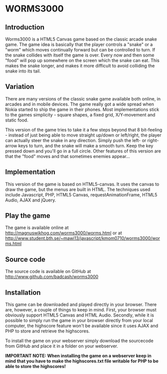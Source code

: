

WORMS3000
=================

Introduction
------------
Worms3000 is a HTML5 Canvas game based on the classic arcade snake game. The game idea is basically that the player
controls a "snake" or a "worm" which moves continually forward but can be controlled to turn. If the snake collides
with itself the game is over. Every now and then some "food" will pop up somewhere on the screen which the snake can 
eat. This makes the snake longer, and makes it more difficult to avoid colliding the snake into its tail.



Variation
---------
There are many versions of the classic snake game available both online, in arcades and in mobile devices. The game really
got a wide spread when Nokia started to ship the game in their phones. Most implementations stick to the games simplicity - 
square shapes, a fixed grid, X/Y-movement and static food. 

This version of the game tries to take it a few steps beyond that
8 bit-feeling - instead of just being able to move straight up/down or left/right, the player can actually steer the snake 
in any direction. Simply push the left- or right- arrow keys to turn, and the snake will make a smooth turn. Keep the key 
pressed down and you'll go in a full circle. Other features of this version are that the "food" moves and that sometimes 
enemies appear...




Implementation
--------------
This version of the game is based on HTML5-canvas. It uses the canvas to draw the game, but the menus are built in
HTML. The techniques used include Javascript, PHP, HTML5 Canvas, requestAnimationFrame, HTML5 Audio, AJAX and jQuery.



Play the game
-------------
The game is available online at http://magnuswikhog.com/worms3000/worms.html or at http://www.student.bth.se/~mawi13/javascript/kmom0710/worms3000/worms.html



Source code
-----------
The source code is available on GitHub at http://www.github.com/badcash/worms3000


Installation
------------
This game can be downloaded and played directly in your browser. There are, however, a couple of things to keep in
mind. First, your browser must obviously support HTML5 Canvas and HTML Audio. Secondly, while it is possible to simply
run the game in your browser directly from your local computer, the highscore feature won't be available since it uses AJAX and PHP 
to store and retrieve the highscores. 

To install the game on your webserver simply download the sourcecode from GitHub and place it in a folder on your webserver. 

**IMPORTANT NOTE: When installing the game on a webserver keep in mind that you have to make the highscores.txt file writable for
PHP to be able to store the highscores!**

